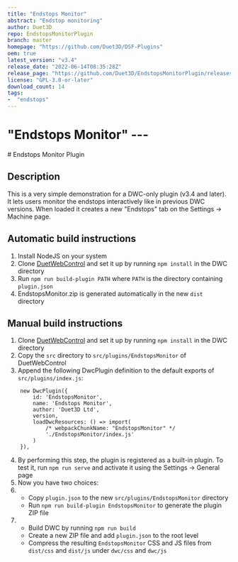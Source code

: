 ```yaml
---
title: "Endstops Monitor"
abstract: "Endstop monitoring"
author: Duet3D
repo: EndstopsMonitorPlugin
branch: master
homepage: "https://github.com/Duet3D/DSF-Plugins"
oem: true
latest_version: "v3.4"
release_date: "2022-06-14T08:35:28Z"
release_page: "https://github.com/Duet3D/EndstopsMonitorPlugin/releases/tag/v3.4"
license: "GPL-3.0-or-later"
download_count: 14
tags:
-  "endstops"
---
```

# "Endstops Monitor" ---
<ReleaseList gituser="Duet3D" gitrepo="EndstopsMonitorPlugin"/>
# Endstops Monitor Plugin

## Description

This is a very simple demonstration for a DWC-only plugin (v3.4 and later). It lets users monitor the endstops interactively like in previous DWC versions. When loaded it creates a new "Endstops" tab on the Settings -> Machine page.

## Automatic build instructions

1. Install NodeJS on your system
2. Clone [DuetWebControl](https://github.com/Duet3D/DuetWebControl) and set it up by running `npm install` in the DWC directory
3. Run `npm run build-plugin PATH` where `PATH` is the directory containing `plugin.json`
4. EndstopsMonitor.zip is generated automatically in the new `dist` directory

## Manual build instructions

1. Clone [DuetWebControl](https://github.com/Duet3D/DuetWebControl) and set it up by running `npm install` in the DWC directory
2. Copy the `src` directory to `src/plugins/EndstopsMonitor` of DuetWebControl
3. Append the following DwcPlugin definition to the default exports of `src/plugins/index.js`:
```
	new DwcPlugin({
		id: 'EndstopsMonitor',
		name: 'Endstops Monitor',
		author: 'Duet3D Ltd',
		version,
		loadDwcResources: () => import(
			/* webpackChunkName: "EndstopsMonitor" */
			'./EndstopsMonitor/index.js'
		)
	}),
```
4. By performing this step, the plugin is registered as a built-in plugin. To test it, run `npm run serve` and activate it using the Settings -> General page
5. Now you have two choices:
6. - Copy `plugin.json` to the new `src/plugins/EndstopsMonitor` directory
   - Run `npm run build-plugin EndstopsMonitor` to generate the plugin ZIP file
7. - Build DWC by running `npm run build`
   - Create a new ZIP file and add `plugin.json` to the root level
   - Compress the resulting `EndstopsMonitor` CSS and JS files from `dist/css` and `dist/js` under `dwc/css` and `dwc/js`

